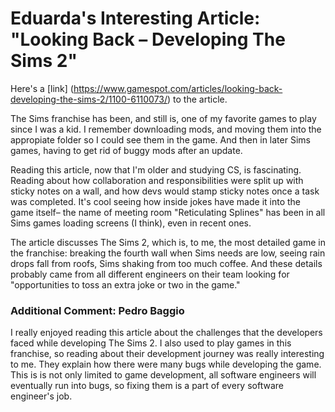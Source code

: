 # Eduarda's Interesting Article: "Looking Back – Developing The Sims 2" 

Here's a [link] (https://www.gamespot.com/articles/looking-back-developing-the-sims-2/1100-6110073/) to the article. 


The Sims franchise has been, and still is, one of my favorite games to play since I was a kid. I remember downloading mods, and moving them into the appropiate folder so I could see them in the game. And then in later Sims games, having to get rid of buggy mods after an update. 

Reading this article, now that I'm older and studying CS, is fascinating. Reading about how collaboration and responsibilities were split up with sticky notes on a wall, and how devs would stamp sticky notes once a task was completed. It's cool seeing how inside jokes have made it into the game itself– the name of meeting room "Reticulating Splines" has been in all Sims games loading screens (I think), even in recent ones.

The article discusses The Sims 2, which is, to me, the most detailed game in the franchise: breaking the fourth wall when Sims needs are low, seeing rain drops fall from roofs, Sims shaking from too much coffee. And these details probably came from all different engineers on their team looking for "opportunities to toss an extra joke or two in the game."

### Additional Comment: Pedro Baggio

I really enjoyed reading this article about the challenges that the developers faced while developing The Sims 2. I also used to play games in this franchise, so reading about their development journey was really interesting to me. They explain how there were many bugs while developing the game. This is is not only limited to game development, all software engineers will eventually run into bugs, so fixing them is a part of every software engineer's job.